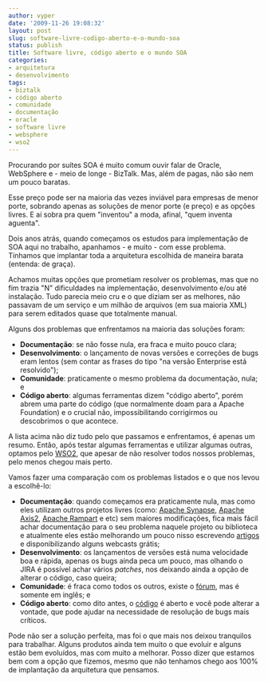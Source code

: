 ```yaml
---
author: vyper
date: '2009-11-26 19:08:32'
layout: post
slug: software-livre-codigo-aberto-e-o-mundo-soa
status: publish
title: Software livre, código aberto e o mundo SOA
categories:
- arquitetura
- desenvolvimento
tags:
- biztalk
- código aberto
- comunidade
- documentação
- oracle
- software livre
- websphere
- wso2
---
```


Procurando por suítes SOA é muito comum ouvir falar de Oracle, WebSphere e -
meio de longe - BizTalk. Mas, além de pagas, não são nem um pouco baratas.

Esse preço pode ser na maioria das vezes inviável para empresas de menor
porte, sobrando apenas as soluções de menor porte (e preço) e as opções
livres. E aí sobra pra quem "inventou" a moda, afinal, "quem inventa aguenta".

Dois anos atrás, quando começamos os estudos para implementação de SOA aqui no
trabalho, apanhamos - e muito - com esse problema. Tínhamos que implantar toda
a arquitetura escolhida de maneira barata (entenda: de graça).

Achamos muitas opções que prometiam resolver os problemas, mas que no fim
trazia "N" dificuldades na implementação, desenvolvimento e/ou até instalação.
Tudo parecia meio cru e o que diziam ser as melhores, não passavam de um
serviço e um milhão de arquivos (em sua maioria XML) para serem editados quase
que totalmente manual.

Alguns dos problemas que enfrentamos na maioria das soluções foram:

  * **Documentação**: se não fosse nula, era fraca e muito pouco clara;
  * **Desenvolvimento**: o lançamento de novas versões e correções de bugs eram lentos (sem contar as frases do tipo "na versão Enterprise está resolvido");
  * **Comunidade**: praticamente o mesmo problema da documentação, nula; e
  * **Código aberto**: algumas ferramentas dizem "código aberto", porém abrem uma parte do código (que normalmente doam para a Apache Foundation) e o crucial não, impossibilitando corrigirmos ou descobrimos o que acontece.

A lista acima não diz tudo pelo que passamos e enfrentamos, é apenas um
resumo. Então, após testar algumas ferramentas e utilizar algumas outras,
optamos pelo [WSO2](http://www.wso2.org/), que apesar de não resolver todos
nossos problemas, pelo menos chegou mais perto.

Vamos fazer uma comparação com os problemas listados e o que nos levou a
escolhê-lo:

  * **Documentação**: quando começamos era praticamente nula, mas como eles utilizam outros projetos livres (como: [Apache Synapse](http://synapse.apache.org), [Apache Axis2](http://ws.apache.org/axis2), [Apache Rampart](http://ws.apache.org/rampart) e etc) sem maiores modificações, fica mais fácil achar documentação para o seu problema naquele projeto ou biblioteca e atualmente eles estão melhorando um pouco nisso escrevendo [artigos](http://wso2.org/library) e disponibilizando alguns webcasts grátis;
  * **Desenvolvimento**: os lançamentos de versões está numa velocidade boa e rápida, apenas os bugs ainda peca um pouco, mas olhando o JIRA é possível achar vários _patches_, nos deixando ainda a opção de alterar o código, caso queira;
  * **Comunidade**: é fraca como todos os outros, existe o [fórum](http://wso2.org/forum), mas é somente em inglês; e
  * **Código aberto**: como dito antes, o [código](https://wso2.org/svn/browse/wso2/trunk/) é aberto e você pode alterar a vontade, que pode ajudar na necessidade de resolução de bugs mais críticos.

Pode não ser a solução perfeita, mas foi o que mais nos deixou tranquilos para
trabalhar. Alguns produtos ainda tem muito o que evoluir e alguns estão bem
evoluídos, mas com muito a melhorar. Posso dizer que estamos bem com a opção
que fizemos, mesmo que não tenhamos chego aos 100% de implantação da
arquitetura que pensamos.

